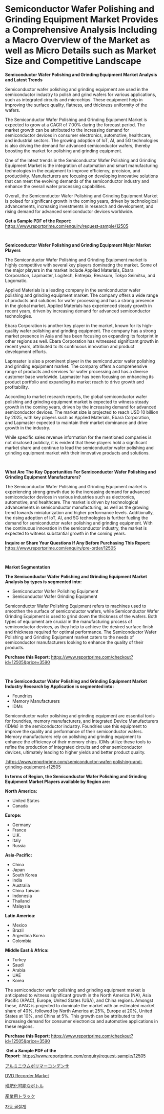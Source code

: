 <p><h1>Semiconductor Wafer Polishing and Grinding Equipment Market Provides a Comprehensive Analysis Including a Macro Overview of the Market as well as Micro Details such as Market Size and Competitive Landscape</h1></p><p><strong>Semiconductor Wafer Polishing and Grinding Equipment Market Analysis and Latest Trends</strong></p>
<p><p>Semiconductor wafer polishing and grinding equipment are used in the semiconductor industry to polish and grind wafers for various applications, such as integrated circuits and microchips. These equipment help in improving the surface quality, flatness, and thickness uniformity of the wafers.</p><p>The Semiconductor Wafer Polishing and Grinding Equipment Market is expected to grow at a CAGR of 7.00% during the forecast period. The market growth can be attributed to the increasing demand for semiconductor devices in consumer electronics, automotive, healthcare, and industrial sectors. The growing adoption of IoT, AI, and 5G technologies is also driving the demand for advanced semiconductor wafers, thereby boosting the market for polishing and grinding equipment.</p><p>One of the latest trends in the Semiconductor Wafer Polishing and Grinding Equipment Market is the integration of automation and smart manufacturing technologies in the equipment to improve efficiency, precision, and productivity. Manufacturers are focusing on developing innovative solutions that can meet the evolving demands of the semiconductor industry and enhance the overall wafer processing capabilities.</p><p>Overall, the Semiconductor Wafer Polishing and Grinding Equipment Market is poised for significant growth in the coming years, driven by technological advancements, increasing investments in research and development, and rising demand for advanced semiconductor devices worldwide.</p></p>
<p><strong>Get a Sample PDF of the Report:&nbsp;</strong> <a href="https://www.reportprime.com/enquiry/request-sample/12505">https://www.reportprime.com/enquiry/request-sample/12505</a></p>
<p>&nbsp;</p>
<p><strong>Semiconductor Wafer Polishing and Grinding Equipment Major Market Players</strong></p>
<p><p>The Semiconductor Wafer Polishing and Grinding Equipment market is highly competitive with several key players dominating the market. Some of the major players in the market include Applied Materials, Ebara Corporation, Lapmaster, Logitech, Entrepix, Revasum, Tokyo Seimitsu, and Logomatic.</p><p>Applied Materials is a leading company in the semiconductor wafer polishing and grinding equipment market. The company offers a wide range of products and solutions for wafer processing and has a strong presence in the global market. Applied Materials has experienced steady growth in recent years, driven by increasing demand for advanced semiconductor technologies.</p><p>Ebara Corporation is another key player in the market, known for its high-quality wafer polishing and grinding equipment. The company has a strong market presence in Asia and has been focusing on expanding its footprint in other regions as well. Ebara Corporation has witnessed significant growth in recent years, attributed to its continuous innovation and product development efforts.</p><p>Lapmaster is also a prominent player in the semiconductor wafer polishing and grinding equipment market. The company offers a comprehensive range of products and services for wafer processing and has a diverse customer base worldwide. Lapmaster has been focusing on enhancing its product portfolio and expanding its market reach to drive growth and profitability.</p><p>According to market research reports, the global semiconductor wafer polishing and grinding equipment market is expected to witness steady growth in the coming years, driven by the increasing demand for advanced semiconductor devices. The market size is projected to reach USD 10 billion by 2025, with key players such as Applied Materials, Ebara Corporation, and Lapmaster expected to maintain their market dominance and drive growth in the industry.</p><p>While specific sales revenue information for the mentioned companies is not disclosed publicly, it is evident that these players hold a significant market share and continue to lead the semiconductor wafer polishing and grinding equipment market with their innovative products and solutions.</p></p>
<p>&nbsp;</p>
<p><strong>What Are The Key Opportunities For Semiconductor Wafer Polishing and Grinding Equipment Manufacturers?</strong></p>
<p><p>The Semiconductor Wafer Polishing and Grinding Equipment market is experiencing strong growth due to the increasing demand for advanced semiconductor devices in various industries such as electronics, automotive, and healthcare. The market is driven by technological advancements in semiconductor manufacturing, as well as the growing trend towards miniaturization and higher performance levels. Additionally, the rising adoption of IoT, AI, and 5G technologies is further fueling the demand for semiconductor wafer polishing and grinding equipment. With the continuous innovation in the semiconductor industry, the market is expected to witness substantial growth in the coming years.</p></p>
<p><strong>Inquire or Share Your Questions If Any Before Purchasing This Report:</strong> <a href="https://www.reportprime.com/enquiry/pre-order/12505">https://www.reportprime.com/enquiry/pre-order/12505</a></p>
<p>&nbsp;</p>
<p><strong>Market Segmentation</strong></p>
<p><strong>The Semiconductor Wafer Polishing and Grinding Equipment Market Analysis by types is segmented into:</strong></p>
<p><ul><li>Semiconductor Wafer Polishing Equipment</li><li>Semiconductor Wafer Grinding Equipment</li></ul></p>
<p><p>Semiconductor Wafer Polishing Equipment refers to machines used to smoothen the surface of semiconductor wafers, while Semiconductor Wafer Grinding Equipment is used to grind down the thickness of the wafers. Both types of equipment are crucial in the manufacturing process of semiconductor devices, as they help to achieve the desired surface finish and thickness required for optimal performance. The Semiconductor Wafer Polishing and Grinding Equipment market caters to the needs of semiconductor manufacturers looking to enhance the quality of their products.</p></p>
<p><strong>Purchase this Report:&nbsp;</strong><a href="https://www.reportprime.com/checkout?id=12505&price=3590">https://www.reportprime.com/checkout?id=12505&price=3590</a></p>
<p>&nbsp;</p>
<p><strong>The Semiconductor Wafer Polishing and Grinding Equipment Market Industry Research by Application is segmented into:</strong></p>
<p><ul><li>Foundries</li><li>Memory Manufacturers</li><li>IDMs</li></ul></p>
<p><p>Semiconductor wafer polishing and grinding equipment are essential tools for foundries, memory manufacturers, and Integrated Device Manufacturers (IDMs) in the semiconductor industry. Foundries use this equipment to improve the quality and performance of their semiconductor wafers. Memory manufacturers rely on polishing and grinding equipment to enhance the efficiency of their memory chips. IDMs utilize these tools to refine the production of integrated circuits and other semiconductor devices, ultimately leading to higher yields and better product quality.</p></p>
<p><a href="https://www.reportprime.com/semiconductor-wafer-polishing-and-grinding-equipment-r12505">&nbsp;https://www.reportprime.com/semiconductor-wafer-polishing-and-grinding-equipment-r12505</a></p>
<p><strong>In terms of Region, the Semiconductor Wafer Polishing and Grinding Equipment Market Players available by Region are:</strong></p>
<p>
    <p> <strong> North America: </strong>
        <ul>
            <li>United States</li>
            <li>Canada</li>
        </ul>
        </p> 
    <p> <strong> Europe: </strong>
        <ul>
            <li>Germany</li>
            <li>France</li>
            <li>U.K.</li>
            <li>Italy</li>
            <li>Russia</li>
        </ul>
        </p> 
    <p> <strong> Asia-Pacific: </strong>
        <ul>
            <li>China</li>
            <li>Japan</li>
            <li>South Korea</li>
            <li>India</li>
            <li>Australia</li>
            <li>China Taiwan</li>
            <li>Indonesia</li>
            <li>Thailand</li>
            <li>Malaysia</li>
        </ul>
        </p> 
    <p> <strong> Latin America: </strong>
        <ul>
            <li>Mexico</li>
            <li>Brazil</li>
            <li>Argentina Korea</li>
            <li>Colombia</li>
        </ul>
        </p> 
    <p> <strong> Middle East & Africa: </strong>
        <ul>
            <li>Turkey</li>
            <li>Saudi</li>
            <li>Arabia</li>
            <li>UAE</li>
            <li>Korea</li>
        </ul>
    </p>
    </p>
<p><p>The semiconductor wafer polishing and grinding equipment market is anticipated to witness significant growth in the North America (NA), Asia Pacific (APAC), Europe, United States (USA), and China regions. Amongst these, APAC is projected to dominate the market with an estimated market share of 40%, followed by North America at 25%, Europe at 20%, United States at 10%, and China at 5%. This growth can be attributed to the increasing demand for consumer electronics and automotive applications in these regions.</p></p>
<p><strong>Purchase this Report: </strong><a href="https://www.reportprime.com/checkout?id=12505&price=3590">https://www.reportprime.com/checkout?id=12505&price=3590</a></p>
<p>&nbsp;<strong>Get a Sample PDF of the Report:&nbsp;&nbsp;</strong><a href="https://www.reportprime.com/enquiry/request-sample/12505">https://www.reportprime.com/enquiry/request-sample/12505</a></p>
<p><strong></strong></p>
<p><p><a href="https://github.com/mm14022023/Market-Research-Report-List-1/blob/main/229890270803.md">アルミニウムポリマーコンデンサ</a></p><p><a href="https://issuu.com/reportprime-2/docs/dvd-recorder-market-size-2030.pptx">DVD Recorder Market</a></p><p><a href="https://medium.com/@harmonybogan1944/%E5%A0%86%E8%82%A5%E5%AE%B9%E5%99%A8%E5%B8%82%E5%A0%B4-%E5%B8%82%E5%A0%B4cagr-%E5%B8%82%E5%A0%B4%E8%B6%A8%E5%8B%A2%E5%92%8C%E5%A2%9E%E9%95%B7%E7%AD%96%E7%95%A5%E7%9A%84%E6%B4%9E%E5%AF%9F-354daa3970e8">堆肥化可能なボトル</a></p><p><a href="https://github.com/EmoryYundt1935/Market-Research-Report-List-1/blob/main/339598770802.md">産業用トラック</a></p><p><a href="https://github.com/fernandotryO5lson96765/Market-Research-Report-List-1/blob/main/754523568321.md">자동 굴절계</a></p></p>